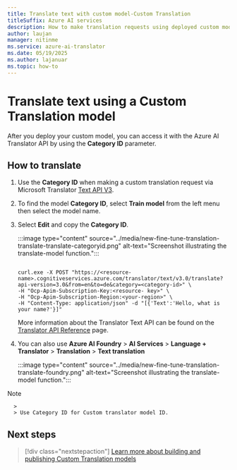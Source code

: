 ```yaml
---
title: Translate text with custom model-Custom Translation
titleSuffix: Azure AI services
description: How to make translation requests using deployed custom models with the Azure AI Translator API.
author: laujan
manager: nitinme
ms.service: azure-ai-translator
ms.date: 05/19/2025
ms.author: lajanuar
ms.topic: how-to
---
```

# Translate text using a Custom Translation model

After you deploy your custom model, you can access it with the Azure AI Translator API by using the **Category ID** parameter.

## How to translate

1. Use the **Category ID** when making a custom translation request via Microsoft Translator [Text API V3](../../reference/v3-0-translate.md?tabs=curl). 

1. To find the model **Category ID**, select **Train model** from the left menu then select the model name.

1. Select **Edit** and copy the  **Category ID**.

   :::image type="content" source="../media/new-fine-tune-translation-translate-translate-categoryid.png" alt-text="Screenshot illustrating the translate-model function.":::

   ```http

   curl.exe -X POST "https://<resource-name>.cognitiveservices.azure.com/translator/text/v3.0/translate?api-version=3.0&from=en&to=de&category=<category-id>" \
   -H "Ocp-Apim-Subscription-Key:<resource- key>" \
   -H "Ocp-Apim-Subscription-Region:<your-region>" \
   -H "Content-Type: application/json" -d "[{'Text':'Hello, what is your name?'}]"

   ```

   More information about the Translator Text API can be found on the [Translator API Reference](../../reference/v3-0-translate.md) page.

1. You can also use **Azure AI Foundry** > **AI Services** > **Language + Translator** > **Translation** > **Text translation**

   :::image type="content" source="../media/new-fine-tune-translation-translate-foundry.png" alt-text="Screenshot illustrating the translate-model function.":::

> [!Note]
      >
      > Use Category ID for Custom translator model ID.

## Next steps

> [!div class="nextstepaction"]
> [Learn more about building and publishing Custom Translation models](../beginners-guide.md)
